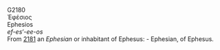 <body>
  <p>G2180<br>  Ἐφέσιος  <br> Ephesios  <br><i>ef-es‘-ee-os </i><br>From <a href="g2181.htm">2181</a>  an <i>Ephesian</i> or inhabitant of Ephesus: - Ephesian, of Ephesus.<br></p>
 </body>